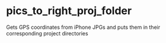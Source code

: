 # pics_to_right_proj_folder
Gets GPS coordinates from iPhone JPGs and puts them in their corresponding project directories
